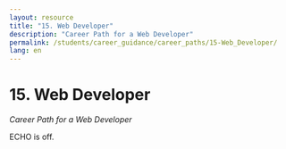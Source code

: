 ```yaml
---
layout: resource
title: "15. Web Developer"
description: "Career Path for a Web Developer"
permalink: /students/career_guidance/career_paths/15-Web_Developer/
lang: en
---
```


# 15. Web Developer

*Career Path for a Web Developer*

ECHO is off.
